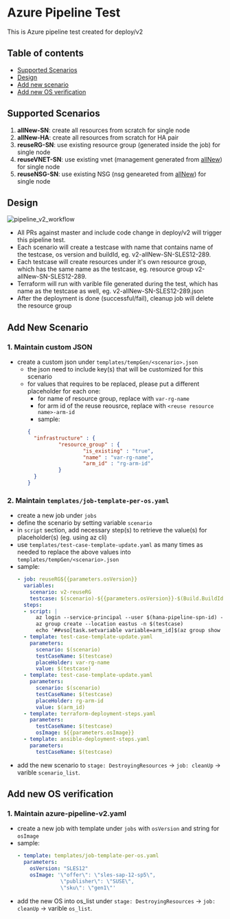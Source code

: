 


# Azure Pipeline Test
This is Azure pipeline test created for deploy/v2

## Table of contents
- [Supported Scenarios](#supported-scenarios)
- [Design](#design)
- [Add new scenario](#add-new-scenario)
- [Add new OS verification](#add-new-os)

## Supported Scenarios

1. **allNew-SN**: create all resources from scratch for single node
1. **allNew-HA**: create all resources from scratch for HA pair
1. **reuseRG-SN**: use existing resource group (generated inside the job) for single node
1. **reuseVNET-SN**: use existing vnet (management generated from [allNew](#allNew)) for single node
1. **reuseNSG-SN**: use existing NSG (nsg geneareted from  [allNew](#allNew)) for single node

## Design

![pipeline_v2_workflow](https://user-images.githubusercontent.com/38501271/63207042-ac3e1580-c074-11e9-808b-f7bd037bc42b.jpg)

- All PRs against master and include code change in deploy/v2 will trigger this pipeline test.
- Each scenario will create a testcase with name that contains name of the testcase, os version and buildId, eg. v2-allNew-SN-SLES12-289.
- Each testcase will create resources under it's own resource group, which has the same name as the testcase, eg. resource group v2-allNew-SN-SLES12-289.
- Terraform will run with varible file generated during the test, which has name as the testcase as well, eg. v2-allNew-SN-SLES12-289.json
- After the deployment is done (successful/fail), cleanup job will delete the resource group
## Add New Scenario
### 1. Maintain custom JSON

- create a custom json under `templates/tempGen/<scenario>.json`
  - the json need to include key(s) that will be customized for this scenario
  - for values that requires to be replaced, please put a different placeholder for each one:
    - for name of resource group, replace with `var-rg-name`
    - for arm id of the reuse reousrce, replace with `<reuse resource name>-arm-id`
    - sample:
    ```json
    {
      "infrastructure" : {
              "resource_group" : {
                      "is_existing" : "true",
                      "name" : "var-rg-name",
                      "arm_id" : "rg-arm-id"
              }
      }
    }
    ```
### 2. Maintain `templates/job-template-per-os.yaml`
  - create a new job under `jobs`
  - define the scenario by setting variable `scenario`
  - in `script` section, add necessary step(s) to retrieve the value(s) for placeholder(s) (eg. using az cli)
  - use `templates/test-case-template-update.yaml` as many times as needed to replace the above values into `templates/tempGen/<scenario>.json`
  - sample:
    ```yaml
    - job: reuseRG${{parameters.osVersion}}
      variables:
        scenario: v2-reuseRG
        testcase: $(scenario)-${{parameters.osVersion}}-$(Build.BuildId)
      steps:
      - script: |
          az login --service-principal --user $(hana-pipeline-spn-id) --password  $(hana-pipeline-spn-pw) --tenant $(landscape-tenant) --output none
          az group create --location eastus -n $(testcase)
          echo '##vso[task.setvariable variable=arm_id]$(az group show --name $(testcase) --query id --output tsv)'
      - template: test-case-template-update.yaml
        parameters:
          scenario: $(scenario)
          testCaseName: $(testcase)
          placeHolder: var-rg-name
          value: $(testcase)
      - template: test-case-template-update.yaml
        parameters:
          scenario: $(scenario)
          testCaseName: $(testcase)
          placeHolder: rg-arm-id
          value: $(arm_id)
      - template: terraform-deployment-steps.yaml
        parameters:
          testCaseName: $(testcase)
          osImage: ${{parameters.osImage}}
      - template: ansible-deployment-steps.yaml
        parameters:
          testCaseName: $(testcase)
    ```
  - add the new scenario to `stage: DestroyingResources` -> `job: cleanUp` -> varible `scenario_list`.

## Add new OS verification
### 1. Maintain azure-pipeline-v2.yaml
  - create a new job with template under `jobs` with `osVersion` and string for `osImage`
  - sample:
    ```yaml
    - template: templates/job-template-per-os.yaml
      parameters:
        osVersion: "SLES12"
        osImage: '\"offer\": \"sles-sap-12-sp5\", 
                  \"publisher\": \"SUSE\", 
                  \"sku\": \"gen1\"'
    ```
  - add the new OS into os_list under `stage: DestroyingResources` -> `job: cleanUp` -> varible `os_list`.
